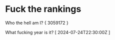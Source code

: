 # Fuck the rankings

Who the hell am I?
{ 3059172 }

What fucking year is it?
[ 2024-07-24T22:30:00Z ]
